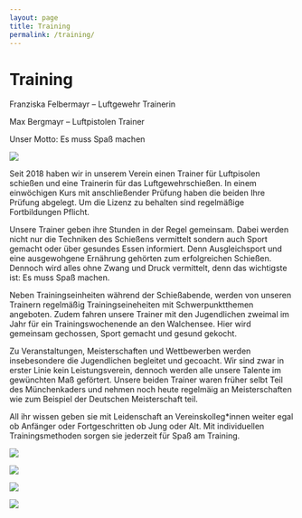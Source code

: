 ```yaml
---
layout: page
title: Training
permalink: /training/
---
```

# Training

Franziska Felbermayr – Luftgewehr Trainerin

Max Bergmayr – Luftpistolen Trainer

Unser Motto: Es muss Spaß machen

![](/images/uploads/a848e29a-a43c-41d9-adb5-2d56db173d10.jpeg)

Seit 2018 haben wir in unserem Verein einen Trainer für Luftpisolen schießen und eine Trainerin für das Luftgewehrschießen. In einem einwöchigen Kurs mit anschließender Prüfung haben die beiden Ihre Prüfung abgelegt. Um die Lizenz zu behalten sind regelmäßige Fortbildungen Pflicht.

Unsere Trainer geben ihre Stunden in der Regel gemeinsam. Dabei werden nicht nur die Techniken des Schießens vermittelt sondern auch Sport gemacht oder über gesundes Essen informiert. Denn Ausgleichsport und eine ausgewohgene Ernährung gehörten zum erfolgreichen Schießen. Dennoch wird alles ohne Zwang und Druck vermittelt, denn das wichtigste ist: Es muss Spaß machen.

Neben Trainingseinheiten während der Schießabende, werden von unseren Trainern regelmäßig Trainingseineheiten mit Schwerpunktthemen angeboten. Zudem fahren unsere Trainer mit den Jugendlichen zweimal im Jahr für ein Trainingswochenende an den Walchensee. Hier wird gemeinsam gechossen, Sport gemacht und gesund gekocht.

Zu Veranstaltungen, Meisterschaften und Wettbewerben werden insebesondere die Jugendlichen begleitet und gecoacht. Wir sind zwar in erster Linie kein Leistungsverein, dennoch werden alle unsere Talente im gewünchten Maß geförtert. Unsere beiden Trainer waren früher selbt Teil des Münchenkaders und nehmen noch heute regelmäig an Meisterschaften wie zum Beispiel der Deutschen Meisterschaft teil.

All ihr wissen geben sie mit Leidenschaft an Vereinskolleg*innen weiter egal ob Anfänger oder Fortgeschritten ob Jung oder Alt. Mit individuellen Trainingsmethoden sorgen sie jederzeit für Spaß am Training.

![](/images/uploads/img_1999.jpeg)

![](/images/uploads/img_1992.jpeg)

![](/images/uploads/img_1960.jpeg)

![](/images/uploads/b7cb4ba5-9b96-48ed-a73d-225fc7d6ce02.jpeg)
